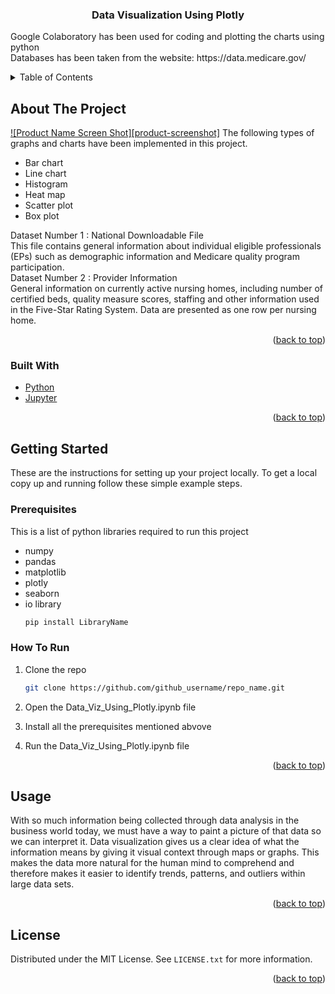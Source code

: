 <div id="top"></div>


<h3 align="center">Data Visualization Using Plotly</h3>

  <p align="left">
  Google Colaboratory has been used for coding and plotting the charts using python<br>
    Databases has been taken from the website:
https://data.medicare.gov/
    <br />
    </p>

</div>



<!-- TABLE OF CONTENTS -->
<details>
  <summary>Table of Contents</summary>
  <ol>
    <li>
      <a href="#about-the-project">About The Project</a>
      <ul>
        <li><a href="#built-with">Built With</a></li>
      </ul>
    </li>
    <li>
      <a href="#getting-started">Getting Started</a>
      <ul>
        <li><a href="#prerequisites">Prerequisites</a></li>
        <li><a href="#installation">Installation</a></li>
      </ul>
    </li>
    <li><a href="#usage">Usage</a></li>
    <li><a href="#license">License</a></li>
  </ol>
</details>



<!-- ABOUT THE PROJECT -->
## About The Project
[![Product Name Screen Shot][product-screenshot]](https://example.com)
The following types of graphs and charts have been implemented in this project.<br>
* Bar chart
* Line chart
* Histogram
* Heat map
* Scatter plot
* Box plot

<p>
Dataset Number 1 : National Downloadable File <br>This file contains general information about individual eligible professionals (EPs) such as demographic information and Medicare quality program participation.<br>
Dataset Number 2 : Provider Information<br> General information on currently active nursing homes, including number of certified beds, quality measure scores, staffing and other information used in the Five-Star Rating System. Data are presented as one row per nursing home.
</p>


<p align="right">(<a href="#top">back to top</a>)</p>



### Built With

* [Python](https://python.org/)
* [Jupyter](https://jupyter.org/)

<p align="right">(<a href="#top">back to top</a>)</p>



<!-- GETTING STARTED -->
## Getting Started

These are the instructions for setting up your project locally.
To get a local copy up and running follow these simple example steps.

### Prerequisites

This is a list of python libraries required to run this project
* numpy
* pandas
* matplotlib
* plotly
* seaborn
* io library
  ```sh
  pip install LibraryName
  ```

### How To Run

1. Clone the repo
    ```sh
   git clone https://github.com/github_username/repo_name.git
   ```
2. Open the Data_Viz_Using_Plotly.ipynb file
   
3. Install all the prerequisites mentioned abvove

4. Run the Data_Viz_Using_Plotly.ipynb file
   
<p align="right">(<a href="#top">back to top</a>)</p>



<!-- USAGE EXAMPLES -->
## Usage

With so much information being collected through data analysis in the business world today, we must have a way to paint a picture of that data so we can interpret it. Data visualization gives us a clear idea of what the information means by giving it visual context through maps or graphs. This makes the data more natural for the human mind to comprehend and therefore makes it easier to identify trends, patterns, and outliers within large data sets. 

<!-- _For more examples, please refer to the [Documentation](https://example.com)_ -->

<p align="right">(<a href="#top">back to top</a>)</p>


<!-- LICENSE -->
## License

Distributed under the MIT License. See `LICENSE.txt` for more information.

<p align="right">(<a href="#top">back to top</a>)</p>

